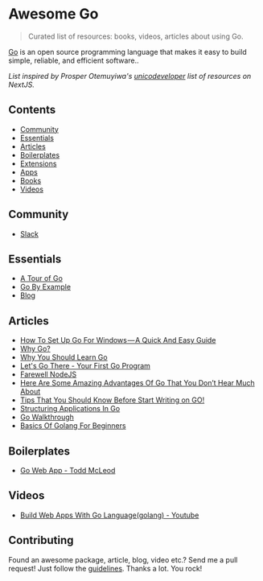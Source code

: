 # Awesome Go
> Curated list of resources: books, videos, articles about using Go.

[Go](https://golang.org/) is an open source programming language that makes it easy to build simple, reliable, and efficient software..

*List inspired by Prosper Otemuyiwa's [unicodeveloper](https://github.com/unicodeveloper/) list of resources on NextJS.*

## Contents
- [Community](#community)
- [Essentials](#essentials)
- [Articles](#articles)
- [Boilerplates](#boilerplates)
- [Extensions](#extensions)
- [Apps](#apps)
- [Books](#books)
- [Videos](#videos)

## Community
* [Slack](https://invite.slack.golangbridge.org/)

## Essentials
* [A Tour of Go](https://tour.golang.org/welcome/1)
* [Go By Example](https://gobyexample.com/)
* [Blog](https://blog.golang.org/)


## Articles
* [How To Set Up Go For Windows — A Quick And Easy Guide](https://medium.freecodecamp.org/setting-up-go-programming-language-on-windows-f02c8c14e2f)
* [Why Go?](https://hackernoon.com/why-go-ef8850dc5f3c)
* [Why You Should Learn Go](https://medium.com/@kevalpatel2106/why-should-you-learn-go-f607681fad65)
* [Let's Go There - Your First Go Program](https://codeburst.io/lets-go-there-your-first-go-program-46f5d2e735bd)
* [Farewell NodeJS](https://medium.com/@tjholowaychuk/farewell-node-js-4ba9e7f3e52b)
* [Here Are Some Amazing Advantages Of Go That You Don’t Hear Much About](https://medium.freecodecamp.org/here-are-some-amazing-advantages-of-go-that-you-dont-hear-much-about-1af99de3b23a)
* [Tips That You Should Know Before Start Writing on GO!](https://medium.com/@alexmaisiura/tips-that-you-should-know-before-start-writing-on-go-d30e681e2dd7)
* [Structuring Applications In Go](https://medium.com/@benbjohnson/structuring-applications-in-go-3b04be4ff091)
* [Go Walkthrough](https://medium.com/go-walkthrough)
* [Basics Of Golang For Beginners](https://hackernoon.com/basics-of-golang-for-beginners-6bd9b40d79ae)

## Boilerplates
* [Go Web App - Todd McLeod](https://github.com/GoesToEleven/go_web_app)

## Videos
* [Build Web Apps With Go Language(golang) - Youtube](https://www.youtube.com/watch?v=Vlie-srOU8c)


## Contributing
Found an awesome package, article, blog, video etc.? Send me a pull request! Just follow the [guidelines](/CONTRIBUTING.md). Thanks a lot. You rock!